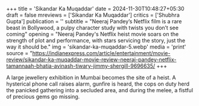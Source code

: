 +++
title = 'Sikandar Ka Muqaddar'
date = 2024-11-30T10:48:27+05:30
draft = false
mreviews = ['Sikandar Ka Muqaddar']
critics = ['Shubhra Gupta']
publication = ''
subtitle = "Neeraj Pandey’s Netflix film is a rare beast in Bollywood, a pulpy character study with twists you don’t see coming"
opening = "Neeraj Pandey's Netflix heist movie soars on the strength of plot and performance, with stars servicing the story, just the way it should be."
img = 'sikandar-ka-muqaddar-5.webp'
media = 'print'
source = "https://indianexpress.com/article/entertainment/movie-review/sikandar-ka-muqaddar-movie-review-neeraj-pandey-netflix-tamannaah-bhatia-avinash-tiwary-jimmy-shergill-9696635/
+++

A large jewellery exhibition in Mumbai becomes the site of a heist. A hysterical phone call raises alarm, gunfire is heard, the cops on duty herd the panicked gathering into a secluded area, and during the melee, a fistful of precious gems go missing.
